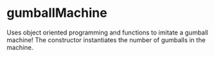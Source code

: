 # gumballMachine
Uses object oriented programming and functions to imitate a gumball machine! The constructor instantiates the number of gumballs in the machine. 
